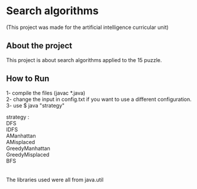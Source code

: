 # Search algorithms
    
   (This project was made for the artificial intelligence curricular unit)
    
## About the project
   This project is about search algorithms applied to the 15 puzzle.

## How to Run
   1- compile the files (javac *.java)<br />
   2- change the input in config.txt if you want to use a different configuration.
   3- use $ java "strategy" <br />

   strategy :<br />
       DFS<br />
       IDFS<br />
       AManhattan<br />
       AMisplaced<br />
       GreedyManhattan<br />
       GreedyMisplaced<br />
       BFS<br />
<br />
<br />
The libraries used were all from java.util

